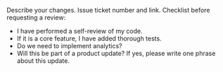 Describe your changes.
Issue ticket number and link.
Checklist before requesting a review:
- I have performed a self-review of my code.
- If it is a core feature, I have added thorough tests.
- Do we need to implement analytics?
- Will this be part of a product update? If yes, please write one phrase about this update.


